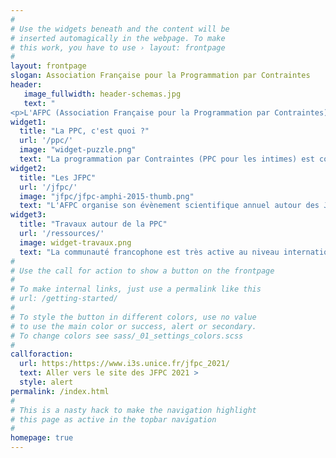 ```yaml
---
#
# Use the widgets beneath and the content will be
# inserted automagically in the webpage. To make
# this work, you have to use › layout: frontpage
#
layout: frontpage
slogan: Association Française pour la Programmation par Contraintes
header:
   image_fullwidth: header-schemas.jpg
   text: "
<p>L'AFPC (Association Française pour la Programmation par Contraintes) est association de loi 1901. Sa vocation est de réunir toutes les personnes s'intéressant, professionnellement ou non, à la <a href=\"http://fr.wikipedia.org/wiki/Programmation_par_contraintes\">programmation par contraintes</a> : son étude, ses fondements théoriques, ses applications, son évolution, son enseignement et sa diffusion. Les domaines couverts incluent : la programmation en logique, la programmation par contraintes et leurs extensions, la logique, les problèmes de satisfaction de contraintes discrets et continus (SAT, CSP), la programmation mathématique et l'optimisation combinatoire.</p>\r\n<p>L'AFPC est née le 21 juin 2004 de la fusion de l'AFPLC (Association Française de Programmation Logique et de Programmation par Contraintes) et de la communauté animée par la conférence JNPC (Journées sur la résolution pratique de Problèmes NP-Complets).</p>"
widget1:
  title: "La PPC, c'est quoi ?"
  url: '/ppc/'
  image: "widget-puzzle.png"
  text: "La programmation par Contraintes (PPC pour les intimes) est considérée comme le <strong>graal</strong> de la programmation. Vous décrivez votre problème et la PPC le résoud. Découvrez ce qui se cache derrière et pourquoi il s'agit d'un domaine très important et très actif en Intelligence Artificielle, depuis plus de 60 ans !"
widget2:
  title: "Les JFPC"
  url: '/jfpc/'
  image: "jfpc/jfpc-amphi-2015-thumb.png"
  text: "L'AFPC organise son évènement scientifique annuel autour des Journées Francophones de Programmation par Contraintes. Durant 3 à 4 jours, les chercheurs du domaine se rencontrent et échangent autour de leurs derniers travaux, qu'ils soient originaux ou publiés récemment dans les meilleurs conférences internationales.  C'est aussi l'occasion pour les jeunes chercheurs du domaine de faire connaissance avec la communauté grâce à une forte convivialité qui entoure ces rencontres."
widget3:
  title: "Travaux autour de la PPC"
  url: '/ressources/'
  image: widget-travaux.png
  text: "La communauté francophone est très active au niveau international et ses travaux comptent parmi les meilleurs au niveau mondial. Vous pouvez retrouver ici les thèses de doctorat et les habilitations à diriger les recherchesces journées sont aussi l'occasion de présenter les meilleurs résultats publiés dans les conférences internationales de renom."
#
# Use the call for action to show a button on the frontpage
#
# To make internal links, just use a permalink like this
# url: /getting-started/
#
# To style the button in different colors, use no value
# to use the main color or success, alert or secondary.
# To change colors see sass/_01_settings_colors.scss
#
callforaction:
  url: https:/https://www.i3s.unice.fr/jfpc_2021/
  text: Aller vers le site des JFPC 2021 >
  style: alert
permalink: /index.html
#
# This is a nasty hack to make the navigation highlight
# this page as active in the topbar navigation
#
homepage: true
---
```



